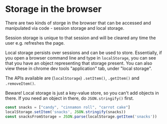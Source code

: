 # Storage in the browser

There are two kinds of storge in the browser that can be accessed and manipulated via code - session storage and local storage. 

Session storage is unique to that session and will be cleared any time the user e.g. refreshes the page.

Local storage persists over sessions and can be used to store. Essentially, if you open a browser command line and type in `localStorage`, you can see that you have an object representing that storage present. You can also view these in chrome dev tools "application" tab, under "local storage". 

The APIs available are (`localStorage`) `.setItem()`, `.getItem()` and `.removeItem()`.

Beware! Local storage is just a key-value store, so you can't add objects in there. If you need an object in there, do `JSON.stringify()` first.

```js
const snacks = ["candy", "cinnamon roll", "carrot cake"]
localStorage.setItem('snacks', JSON.stringify(snacks))
const snacksFromStorage = JSON.parse(localStorage.getItem('snacks'))
```
